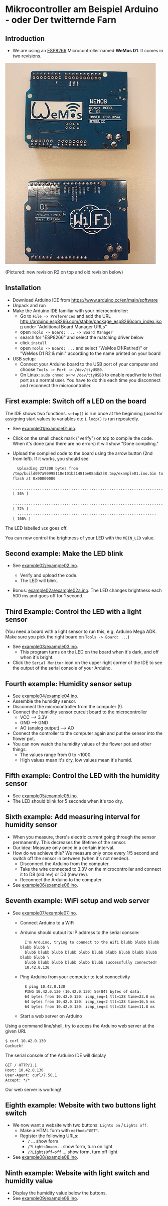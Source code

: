 # Mikrocontroller am Beispiel Arduino - oder Der twitternde Farn

## Introduction
* We are using an [ESP8266](https://de.wikipedia.org/wiki/ESP8266)
  Microcontroller named **WeMos D1**.
  It comes in two revisions.

![WeMos D1: New and old revision](newrev-oldrev.jpg)

(Pictured: new revision R2 on top and old revision below)

## Installation

* Download Arduino IDE from https://www.arduino.cc/en/main/software
* Unpack and run
* Make the Arduino IDE familiar with your microcontroller:
  * Go to `File -> Preferences` and add the URL http://arduino.esp8266.com/stable/package_esp8266com_index.json under "Additional Board Manager URLs"
  * open `Tools -> Board: ... -> Board Manager`
  * search for "ESP8266" and select the matching driver below
  * click `install`
  * open `Tools -> Board: ...` and select "WeMos D1(Retired)" or "WeMos D1 R2 & mini" according to the name printed on your board
* USB setup:
  * Connect your Arduino board to the USB port of your computer and choose `Tools -> Port -> /dev/ttyUSB0`.
  * On Linux: `sudo chmod o+rw /dev/ttyUSB0` to enable read/write to that port as a normal user.
  You have to do this each time you disconnect and reconnect the microcontroller.

## First example: Switch off a LED on the board

The IDE shows two functions.
`setup()` is run once at the beginning (used for assigning start values to variables etc.).
`loop()` is run repeatedly.

* See [example01/example01.ino](example01/example01.ino).
* Click on the small check mark ("verify") on top to compile the code.
When it's done (and there are no errors) it will show "Done compiling."
* Upload the compiled code to the board using the arrow button (2nd from left).
If it works, you should see

        Uploading 227200 bytes from /tmp/build097a90998118e101b31481be08ada238.tmp/example01.ino.bin to flash at 0x00000000
        ................................................................................ [ 36% ]
        ................................................................................ [ 72% ]
        ..............................................................                   [ 100% ]

The LED labelled `SCK` goes off.

You can now control the brightness of your LED with the `MEIN_LED` value.

## Second example: Make the LED blink

* See [example02/example02.ino](example02/example02.ino).
  * Verify and upload the code.
  * The LED will blink.

* Bonus: [example02a/example02a.ino](example02a/example02a.ino).
The LED changes brightness each 500 ms and goes off for 1 second.

## Third Example: Control the LED with a light sensor

(You need a board with a light sensor to run this, e.g. Arduino Mega ADK.
Make sure you pick the right board on `Tools -> Board: ...`)

* See [example03/example03.ino](example03/example03.ino).
  * This program turns on the LED on the board when it's dark, and off when
    it's bright.
* Click the `Serial Monitor` icon on the upper right corner of the IDE to see
  the output of the serial console of your Arduino.

## Fourth example: Humidity sensor setup

* See [example04/example04.ino](example04/example04.ino).
* Assemble the humidity sensor.
* Disconnect the microcontroller from the computer (!).
* Connect the humidity sensor curcuit board to the microcontroller
  * VCC --> 3.3V
  * GND --> GND
  * AO (analog output) --> AO
* Connect the controller to the computer again and put the sensor into the
  flower pot.
* You can now watch the humidity values of the flower pot and other things.
  * The values range from 0 to ~1000.
  * High values mean it's dry, low values mean it's humid.

## Fifth example: Control the LED with the humidity sensor

* See [example05/example05.ino](example05/example05.ino).
* The LED should blink for 5 seconds when it's too dry.

## Sixth example: Add measuring interval for humidity sensor

* When you measure, there's electric current going through the sensor
  permanently.
  This decreases the lifetime of the sensor.
* Our idea: Measure only once in a certain interval.
* How do we achieve this? We measure only once every 1/5 second and switch off
  the sensor in between (when it's not needed).
  * Disconnect the Arduino from the computer.
  * Take the wire connected to 3.3V on the microcontroller and connect it to
    D8 (old rev) or D3 (new rev).
  * Reconnect the Arduino to the computer.
* See [example06/example06.ino](example06/example06.ino).

## Seventh example: WiFi setup and web server

* See [example07/example07.ino](example07/example07.ino).
  * Connect Arduino to a WiFi
  * Arduino should output its IP address to the serial console:

          I'm Arduino, trying to connect to the Wifi blubb blubb blubb blubb blubb \
          blubb blubb blubb blubb blubb blubb blubb blubb blubb blubb blubb blubb \
          blubb blubb blubb blubb blubb blubb successfully connected!
          10.42.0.130


  * Ping Arduino from your computer to test connectivity

          $ ping 10.42.0.130
          PING 10.42.0.130 (10.42.0.130) 56(84) bytes of data.
          64 bytes from 10.42.0.130: icmp_seq=1 ttl=128 time=23.8 ms
          64 bytes from 10.42.0.130: icmp_seq=2 ttl=128 time=16.5 ms
          64 bytes from 10.42.0.130: icmp_seq=3 ttl=128 time=11.8 ms

  * Start a web server on Arduino

Using a command line/shell, try to access the Arduino web server at the given
URL

    $ curl 10.42.0.130
    Guckuck!

The serial console of the Arduino IDE will display

    GET / HTTP/1.1
    Host: 10.42.0.130
    User-Agent: curl/7.50.1
    Accept: */*

Our web server is working!

## Eighth example: Website with two buttons light switch

* We now want a website with two buttons: `Lights on` / `Lights off`.
  * Make a HTML form with `method="GET"`.
  * Register the following URLs:
    * `/` ... show form
    * `/?LightsOn=on` ... show form, turn on light
    * `/?LightsOff=off` ... show form, turn off light
* See [example08/example08.ino](example08/example08.ino).

## Ninth example: Website with light switch and humidity value

* Display the humidity value below the buttons.
* See [example09/example09.ino](example09/example09.ino).
